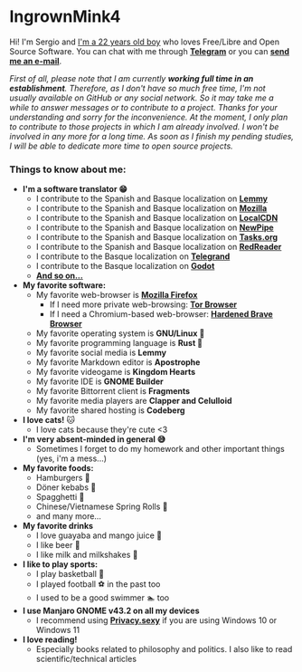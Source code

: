 # IngrownMink4
Hi! I'm Sergio and [I'm a 22 years old boy](https://en.pronouns.page/@IngrownMink4) who loves Free/Libre and Open Source Software. You can chat with me through **[Telegram](https://t.me/IngrownMink4)** or you can **[send me an e-mail](mailto:sergiovg01@outlook.com)**.


*First of all, please note that I am currently **working full time in an establishment**. Therefore, as I don't have so much free time, I'm not usually available on GitHub or any social network. So it may take me a while to answer messages or to contribute to a project. Thanks for your understanding and sorry for the inconvenience. At the moment, I only plan to contribute to those projects in which I am already involved. I won't be involved in any more for a long time. As soon as I finish my pending studies, I will be able to dedicate more time to open source projects.*


### Things to know about me:
* **I'm a software translator 😁**
  * I contribute to the Spanish and Basque localization on **[Lemmy](https://github.com/LemmyNet/lemmy)**
  * I contribute to the Spanish and Basque localization on **[Mozilla](https://github.com/mozilla)**
  * I contribute to the Spanish and Basque localization on **[LocalCDN](https://codeberg.org/nobody/LocalCDN)**
  * I contribute to the Spanish and Basque localization on **[NewPipe](https://github.com/TeamNewPipe/NewPipe/)**
  * I contribute to the Spanish and Basque localization on **[Tasks.org](https://github.com/tasks/tasks)**
  * I contribute to the Spanish and Basque localization on **[RedReader](https://github.com/QuantumBadger/RedReader)**
  * I contribute to the Basque localization on **[Telegrand](https://github.com/melix99/telegrand)**
  * I contribute to the Basque localization on **[Godot](https://godotengine.org/)**
  * **[And so on...](https://hosted.weblate.org/user/IngrownMink4/)**
* **My favorite software:**
  *  My favorite web-browser is **[Mozilla Firefox](https://mozilla.org/firefox/new)**
     + If I need more private web-browsing: **[Tor Browser](https://torproject.org/)**
     + If I need a Chromium-based web-browser: **[Hardened Brave Browser](https://brave.com/)**
  * My favorite operating system is **GNU/Linux 🐧**
  * My favorite programming language is **Rust 🦀** 
  * My favorite social media is **Lemmy**
  * My favorite Markdown editor is **Apostrophe** 
  * My favorite videogame is **Kingdom Hearts**
  * My favorite IDE is **GNOME Builder** 
  * My favorite Bittorrent client is **Fragments**
  * My favorite media players are **Clapper and Celulloid**
  * My favorite shared hosting is **Codeberg**
* **I love cats!** 🐱
  * I love cats because they're cute <3
* **I'm very absent-minded in general 😅**
  * Sometimes I forget to do my homework and other important things (yes, i'm a mess...)
* **My favorite foods:**
  * Hamburgers 🍔
  * Döner kebabs 🥙
  * Spagghetti 🍝
  * Chinese/Vietnamese Spring Rolls 🥢
  * and many more…
* **My favorite drinks**
  * I love guayaba and mango juice 🥭
  * I like beer 🍻
  * I like milk and milkshakes 🥛 
* **I like to play sports:**
  * I play basketball 🏀
  * I played football ⚽ in the past too
  * I used to be a good swimmer 🏊 too
* **I use Manjaro GNOME v43.2 on all my devices**
  * I recommend using **[Privacy.sexy](https://privacy.sexy/)** if you are using Windows 10 or Windows 11
* **I love reading!**
  * Especially books related to philosophy and politics. I also like to read scientific/technical articles 

